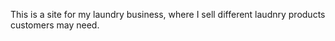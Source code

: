 This is a site for my laundry business, where I sell different laudnry products customers may need.

